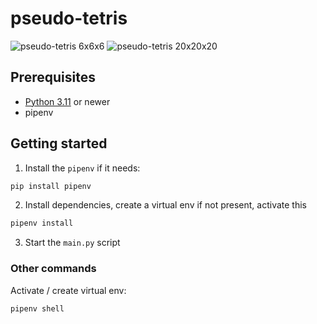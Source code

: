 # pseudo-tetris
![pseudo-tetris 6x6x6](https://user-images.githubusercontent.com/37639183/208301756-c1e56771-5139-4c1a-8699-5fe57a4ba4c5.gif)
![pseudo-tetris 20x20x20](https://user-images.githubusercontent.com/37639183/208301776-cfff6aa8-ba2d-476c-a990-e343275a2016.gif)

## Prerequisites

* [Python 3.11](https://www.python.org/downloads/) or newer
* pipenv

## Getting started

1. Install the `pipenv` if it needs:

```sh
pip install pipenv
```

2. Install dependencies, create a virtual env if not present, activate this

```sh
pipenv install
```

3. Start the `main.py` script

### Other commands

Activate / create virtual env:

```sh
pipenv shell
```
